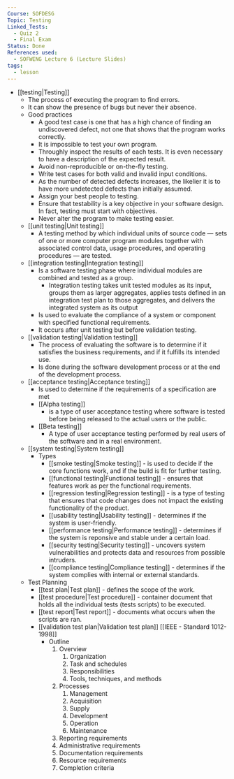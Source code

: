 ```yaml
---
Course: SOFDESG
Topic: Testing
Linked_Tests:
  - Quiz 2
  - Final Exam
Status: Done
References used:
  - SOFWENG Lecture 6 (Lecture Slides)
tags:
  - lesson
---
```


- [[testing|Testing]]
	- The process of executing the program to find errors.
	- It can show the presence of bugs but never their absence.
	- Good practices
		- A good test case is one that has a high chance of finding an undiscovered defect, not one that shows that the program works correctly.
		- It is impossible to test your own program.
		- Throughly inspect the results of each tests. It is even necessary to have a description of the expected result.
		- Avoid non-reproducible or on-the-fly testing.
		- Write test cases for both valid and invalid input conditions.
		- As the number of detected defects increases, the likelier it is to have more undetected defects than initially assumed.
		- Assign your best people to testing.
		- Ensure that testability is a key objective in your software design. In fact, testing must start with objectives.
		- Never alter the program to make testing easier.
	- [[unit testing|Unit testing]]
		- A testing method by which individual units of source code — sets of one or more computer program modules together with associated control data, usage procedures, and operating procedures — are tested.
	- [[integration testing|Integration testing]]
		- Is a software testing phase where individual modules are combined and tested as a group.
			- Integration testing takes unit tested modules as its input, groups them as larger aggregates, applies tests defined in an integration test plan to those aggregates, and delivers the integrated system as its output
		- Is used to evaluate the compliance of a system or component with specified functional requirements.
		- It occurs after unit testing but before validation testing.
	- [[validation testing|Validation testing]]
		- The process of evaluating the software is to determine if it satisfies the business requirements, and if it fulfills its intended use.
		- Is done during the software development process or at the end of the development process.
	- [[acceptance testing|Acceptance testing]]
		- Is used to determine if the requirements of a specification are met
		- [[Alpha testing]]
			- is a type of user acceptance testing where software is tested before being released to the actual users or the public.
		- [[Beta testing]]
			- A type of user acceptance testing performed by real users of the software and in a real environment.
	- [[system testing|System testing]]
		- Types
			- [[smoke testing|Smoke testing]] - is used to decide if the core functions work, and if the build is fit for further testing.
			- [[functional testing|Functional testing]] - ensures that features work as per the functional requirements.
			- [[regression testing|Regression testing]] - is a type of testing that ensures that code changes does not impact the existing functionality of the product.
			- [[usability testing|Usability testing]] - determines if the system is user-friendly.
			- [[performance testing|Performance testing]] - determines if the system is reponsive and stable under a certain load.
			- [[security testing|Security testing]] - uncovers system vulnerabilities and protects data and resources from possible intruders.
			- [[compliance testing|Compliance testing]] - determines if the system complies with internal or external standards.
	- Test Planning
		- [[test plan|Test plan]] - defines the scope of the work.
		- [[test procedure|Test procedure]] - container document that holds all the individual tests (tests scripts) to be executed.
		- [[test report|Test report]] - documents what occurs when the scripts are ran.
		- [[validation test plan|Validation test plan]] [[IEEE - Standard 1012-1998]]
			- Outline
				1. Overview
					1. Organization
					2. Task and schedules
					3. Responsibilities
					4. Tools, techniques, and methods
				2. Processes
					1. Management
					2. Acquisition
					3. Supply
					4. Development
					5. Operation
					6. Maintenance
				3. Reporting requirements
				4. Administrative requirements
				5. Documentation requirements
				6. Resource requirements
				7. Completion criteria